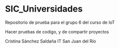 # SIC_Universidades

Repositorio de prueba para el grupo 6 del curso de IoT

Hacer pruebas de codigo, y de compartir proyectos


Cristina Sánchez Saldaña IT San Juan del Río
